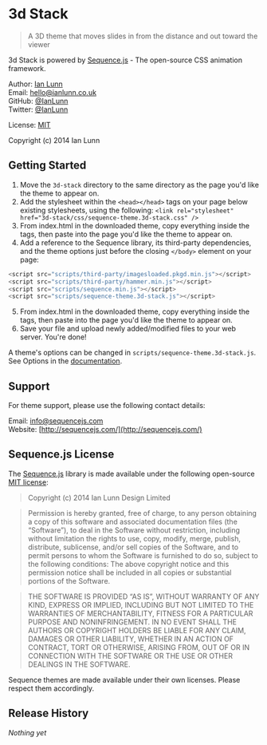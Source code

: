 # 3d Stack

> A 3D theme that moves slides in from the distance and out toward the viewer

3d Stack is powered by [Sequence.js](http://sequencejs.com/) - The open-source CSS animation framework.

Author: [Ian Lunn](https://ianlunn.co.uk/)  
Email: [hello@ianlunn.co.uk](mailto://hello@ianlunn.co.uk)  
GitHub: [@IanLunn](https://github.com/IanLunn)  
Twitter: [@IanLunn](https://twitter.com/IanLunn)  

License: [MIT](http://opensource.org/licenses/MIT)

Copyright (c) 2014 Ian Lunn

## Getting Started

1. Move the `3d-stack` directory to the same directory as the page you'd like the theme to appear on.
2. Add the stylesheet within the `<head></head>` tags on your page below existing stylesheets, using the following:
`<link rel="stylesheet" href="3d-stack/css/sequence-theme.3d-stack.css" />`
3. From index.html in the downloaded theme, copy everything inside the <body></body> tags, then paste into the page you'd like the theme to appear on.
4. Add a reference to the Sequence library, its third-party dependencies, and the theme options just before the closing `</body>` element on your page:
```javascript
<script src="scripts/third-party/imagesloaded.pkgd.min.js"></script>
<script src="scripts/third-party/hammer.min.js"></script>
<script src="scripts/sequence.min.js"></script>
<script src="scripts/sequence-theme.3d-stack.js"></script>
```
5. From index.html in the downloaded theme, copy everything inside the <body></body> tags, then paste into the page you'd like the theme to appear on.
6. Save your file and upload newly added/modified files to your web server. You're done!

A theme's options can be changed in `scripts/sequence-theme.3d-stack.js`. See Options in the [documentation](http://www.sequencejs.com/developers/documentation/).

## Support

For theme support, please use the following contact details:

Email: [info@sequencejs.com](mailto://info@sequencejs.com)  
Website: [http://sequencejs.com/](http://sequencejs.com/)

## Sequence.js License

The [Sequence.js](http://sequencejs.com/) library is made available under the following open-source [MIT license](http://opensource.org/licenses/MIT):

> Copyright (c) 2014 Ian Lunn Design Limited

> Permission is hereby granted, free of charge, to any person obtaining a copy of this software and associated documentation files (the “Software”), to deal in the Software without restriction, including without limitation the rights to use, copy, modify, merge, publish, distribute, sublicense, and/or sell copies of the Software, and to permit persons to whom the Software is furnished to do so, subject to the following conditions: The above copyright notice and this permission notice shall be included in all copies or substantial portions of the Software.

> THE SOFTWARE IS PROVIDED “AS IS”, WITHOUT WARRANTY OF ANY KIND, EXPRESS OR IMPLIED, INCLUDING BUT NOT LIMITED TO THE WARRANTIES OF MERCHANTABILITY, FITNESS FOR A PARTICULAR PURPOSE AND NONINFRINGEMENT. IN NO EVENT SHALL THE AUTHORS OR COPYRIGHT HOLDERS BE LIABLE FOR ANY CLAIM, DAMAGES OR OTHER LIABILITY, WHETHER IN AN ACTION OF CONTRACT, TORT OR OTHERWISE, ARISING FROM, OUT OF OR IN CONNECTION WITH THE SOFTWARE OR THE USE OR OTHER DEALINGS IN THE SOFTWARE.

Sequence themes are made available under their own licenses. Please respect them accordingly.

## Release History
*Nothing yet*